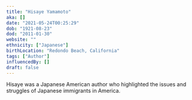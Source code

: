 ```yaml
---
title: "Hisaye Yamamoto"
aka: []
date: "2021-05-24T00:25:29"
dob: "1921-08-23"
dod: "2011-01-30"
website: ""
ethnicity: ["Japanese"]
birthLocation: "Redondo Beach, California"
tags: ["Author"]
influencedBy: []
draft: false
---
```


Hisaye was a Japanese American author who highlighted the issues and struggles of Japanese immigrants in America.
